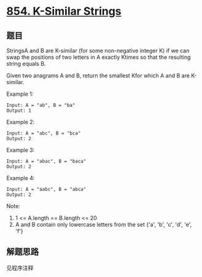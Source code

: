 # [854. K-Similar Strings](https://leetcode-cn.com/problems/k-similar-strings/)

## 题目

StringsA and B are K-similar (for some non-negative integer K) if we can swap the positions of two letters in A exactly Ktimes so that the resulting string equals B.

Given two anagrams A and B, return the smallest Kfor which A and B are K-similar.

Example 1:

```text
Input: A = "ab", B = "ba"
Output: 1
```

Example 2:

```text
Input: A = "abc", B = "bca"
Output: 2
```

Example 3:

```text
Input: A = "abac", B = "baca"
Output: 2
```

Example 4:

```text
Input: A = "aabc", B = "abca"
Output: 2
```

Note:

1. 1 <= A.length == B.length <= 20
1. A and B contain only lowercase letters from the set {'a', 'b', 'c', 'd', 'e', 'f'}

## 解题思路

见程序注释
